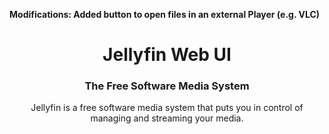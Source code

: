 <b>Modifications: Added button to open files in an external Player (e.g. VLC)</b>

<h1 align="center">Jellyfin Web UI</h1>
<h3 align="center">The Free Software Media System</h3>

<p align="center">
Jellyfin is a free software media system that puts you in control of managing and streaming your media.
</p>

